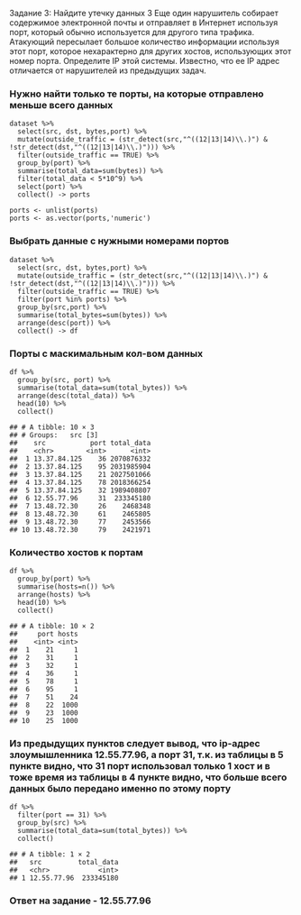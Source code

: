 Задание 3: Найдите утечку данных 3
Еще один нарушитель собирает содержимое электронной почты и отправляет в Интернет используя порт, который обычно используется для другого типа трафика. Атакующий пересылает большое количество информации используя этот порт, которое нехарактерно для других хостов, использующих этот номер порта. Определите IP этой системы. Известно, что ее IP адрес отличается от нарушителей из предыдущих задач.
### Нужно найти только те порты, на которые отправлено меньше всего данных

    dataset %>%
      select(src, dst, bytes,port) %>%
      mutate(outside_traffic = (str_detect(src,"^((12|13|14)\\.)") & !str_detect(dst,"^((12|13|14)\\.)"))) %>%
      filter(outside_traffic == TRUE) %>%
      group_by(port) %>%
      summarise(total_data=sum(bytes)) %>%
      filter(total_data < 5*10^9) %>%
      select(port) %>%
      collect() -> ports

    ports <- unlist(ports)
    ports <- as.vector(ports,'numeric')

### Выбрать данные с нужными номерами портов

    dataset %>%
      select(src, dst, bytes,port) %>%
      mutate(outside_traffic = (str_detect(src,"^((12|13|14)\\.)") & !str_detect(dst,"^((12|13|14)\\.)"))) %>%
      filter(outside_traffic == TRUE) %>%
      filter(port %in% ports) %>%
      group_by(src,port) %>%
      summarise(total_bytes=sum(bytes)) %>%
      arrange(desc(port)) %>%
      collect() -> df

### Порты с маскимальным кол-вом данных

    df %>%
      group_by(src, port) %>%
      summarise(total_data=sum(total_bytes)) %>%
      arrange(desc(total_data)) %>%
      head(10) %>%
      collect()

    ## # A tibble: 10 × 3
    ## # Groups:   src [3]
    ##    src           port total_data
    ##    <chr>        <int>      <int>
    ##  1 13.37.84.125    36 2070876332
    ##  2 13.37.84.125    95 2031985904
    ##  3 13.37.84.125    21 2027501066
    ##  4 13.37.84.125    78 2018366254
    ##  5 13.37.84.125    32 1989408807
    ##  6 12.55.77.96     31  233345180
    ##  7 13.48.72.30     26    2468348
    ##  8 13.48.72.30     61    2465805
    ##  9 13.48.72.30     77    2453566
    ## 10 13.48.72.30     79    2421971

### Количество хостов к портам

    df %>%
      group_by(port) %>%
      summarise(hosts=n()) %>%
      arrange(hosts) %>%
      head(10) %>%
      collect()

    ## # A tibble: 10 × 2
    ##     port hosts
    ##    <int> <int>
    ##  1    21     1
    ##  2    31     1
    ##  3    32     1
    ##  4    36     1
    ##  5    78     1
    ##  6    95     1
    ##  7    51    24
    ##  8    22  1000
    ##  9    23  1000
    ## 10    25  1000

### Из предыдущих пунктов следует вывод, что ip-адрес злоумышленника 12.55.77.96, а порт 31, т.к. из таблицы в 5 пункте видно, что 31 порт использовал только 1 хост и в тоже время из таблицы в 4 пункте видно, что больше всего данных было передано именно по этому порту

    df %>%
      filter(port == 31) %>%
      group_by(src) %>%
      summarise(total_data=sum(total_bytes)) %>%
      collect()

    ## # A tibble: 1 × 2
    ##   src         total_data
    ##   <chr>            <int>
    ## 1 12.55.77.96  233345180

### Ответ на задание - 12.55.77.96
